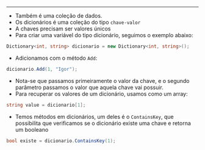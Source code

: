 ___
- Também é uma coleção de dados.
- Os dicionários é uma coleção do tipo `chave-valor`
- A chaves precisam ser valores únicos
- Para criar uma variável do tipo dicionário, seguimos o exemplo abaixo:
```c#
Dictionary<int, string> dicionario = new Dictionary<int, string>();
```
- Adicionamos com o método `Add`:
```c#
dicionario.Add(1, "Igor");
```
- Nota-se que passamos primeiramente o valor da chave, e o segundo parâmetro passamos o valor que aquela chave vai possuir.
- Para recuperar os valores de um dicionário, usamos como um array:
```c#
string value = dicionario[1];
```
- Temos métodos em dicionários, um deles é o `ContainsKey`, que possibilita que verificamos se o dicionário existe uma chave e retorna um booleano 
```c#
bool existe = dicionario.ContainsKey(1);
```